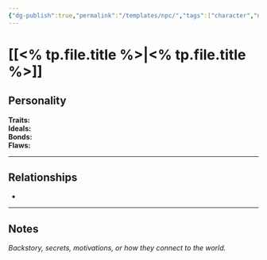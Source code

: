 ```yaml
---
{"dg-publish":true,"permalink":"/templates/npc/","tags":["character","npc"]}
---
```


# [[<% tp.file.title %>\|<% tp.file.title %>]]

## Personality
**Traits:**  
**Ideals:**  
**Bonds:**  
**Flaws:**  

---

## Relationships
- 

---

## Notes
*Backstory, secrets, motivations, or how they connect to the world.*